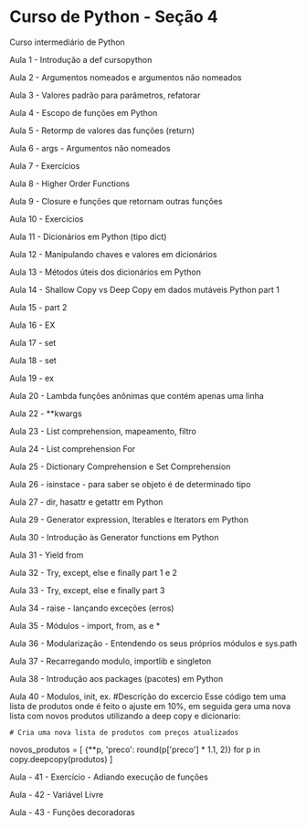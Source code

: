 
# Curso de Python - Seção 4


Curso intermediário de Python

Aula 1 - Introdução a def cursopython

Aula 2 - Argumentos nomeados e argumentos não nomeados

Aula 3 - Valores padrão para parâmetros, refatorar

Aula 4 - Escopo de funções em Python

Aula 5 - Retormp de valores das funções (return)

Aula 6 - args -  Argumentos não nomeados

Aula 7 - Exercícios

Aula 8 - Higher Order Functions

Aula 9 - Closure e funções que retornam outras funções

Aula 10 - Exercícios  

Aula 11 - Dicionários em Python (tipo dict)

Aula 12 - Manipulando chaves e valores em dicionários

Aula 13 -  Métodos úteis dos dicionários em Python

Aula 14 - Shallow Copy vs Deep Copy em dados mutáveis Python part 1

Aula 15 - part 2

Aula 16 - EX

Aula 17 - set

Aula 18 - set

Aula 19 - ex

Aula 20 - Lambda funções anônimas que contém apenas uma linha

Aula 22 - **kwargs

Aula 23 - List comprehension, mapeamento, filtro

Aula 24 - List comprehension For

Aula 25 - Dictionary Comprehension e Set Comprehension

Aula 26 - isinstace - para saber se objeto é de determinado tipo

Aula 27 - dir, hasattr e getattr em Python

Aula 29 - Generator expression, Iterables e Iterators em Python

Aula 30 - Introdução às Generator functions em Python

Aula 31 - Yield from

Aula 32 - Try, except, else e finally part 1 e 2

Aula 33 - Try, except, else e finally part 3

Aula 34 - raise - lançando exceções (erros)

Aula 35 - Módulos - import, from, as e *

Aula 36 - Modularização - Entendendo os seus próprios módulos e sys.path

Aula 37 - Recarregando modulo, importlib e singleton

Aula 38 -  Introdução aos packages (pacotes) em Python

Aula 40 - Modulos, init, ex.
#Descrição do excercio 
    Esse código tem uma lista de produtos onde é feito o ajuste em 10%,  em seguida gera uma nova lista com novos produtos utilizando a deep copy e dicionario:

    # Cria uma nova lista de produtos com preços atualizados
novos_produtos = [
    {**p, 'preco': round(p['preco'] * 1.1, 2)} 
    for p in copy.deepcopy(produtos)
]

Aula - 41 - Exercício - Adiando execução de funções

Aula - 42 -  Variável Livre

Aula - 43 - Funções decoradoras 
